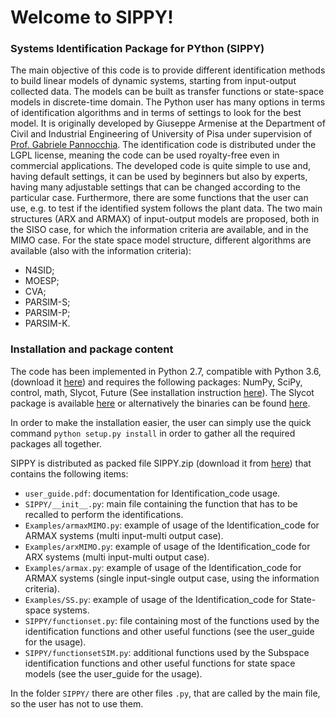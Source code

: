 # Welcome to SIPPY!
### Systems Identification Package for PYthon (SIPPY)

The main objective of this code is to provide different identification methods
to build linear models of dynamic systems, starting from input-output collected
data. The models can be built as transfer functions or state-space models in
discrete-time domain. The Python user has many options in terms of identification
algorithms and in terms of settings to look for the best model. 
It is originally developed by Giuseppe Armenise at the Department of Civil and Industrial Engineering of University of Pisa under supervision of [Prof. Gabriele Pannocchia](https://people.unipi.it/gabriele_pannocchia/). The identification code is distributed under the LGPL license, meaning the code can be used royalty-free even in commercial applications.
The developed code is quite simple to use and, having default settings, it can 
be used by beginners but also by experts, having many adjustable settings that
can be changed according to the particular case. Furthermore, there are some
functions that the user can use, e.g. to test if the identified system follows the
plant data. The two main structures (ARX and ARMAX) of input-output models 
are proposed, both in the SISO case, for which the information criteria 
are available, and in the MIMO case. For the state space model structure, 
different algorithms are available (also with the information criteria):
* N4SID;
* MOESP;
* CVA;
* PARSIM-S;
* PARSIM-P;
* PARSIM-K.

### Installation and package content 
The code has been implemented in Python 2.7, compatible with Python 3.6, (download it [here](https://www.python.org/downloads/)) and requires the following packages:
NumPy, SciPy, control, math, Slycot, Future (See installation instruction [here](http://python-future.org/quickstart.html#installation)).
The Slycot package is available [here](https://pypi.python.org/pypi/slycot/0.2.0) or alternatively the binaries can be found [here](https://www.lfd.uci.edu/~gohlke/pythonlibs/).

In order to make the installation easier, the user can simply use the quick command 
`python setup.py install`
in order to gather all the required packages all together.

SIPPY is distributed as packed file SIPPY.zip (download it from [here](https://github.com/CPCLAB-UNIPI/SIPPY)) that contains the following items:
* `user_guide.pdf`: documentation for Identification_code usage.
* `SIPPY/__init__.py`: main file containing the function that has to be recalled to perform the
identifications.
* `Examples/armaxMIMO.py`: example of usage of the Identification_code for ARMAX systems (multi input-multi output case).
* `Examples/arxMIMO.py`: example of usage of the Identification_code for ARX systems (multi input-multi output case).
* `Examples/armax.py`: example of usage of the Identification_code for ARMAX systems (single input-single output case, using the information criteria).
* `Examples/SS.py`: example of usage of the Identification_code for State-space systems.
* `SIPPY/functionset.py`:  file containing most of the functions used by the identification functions
and other useful functions (see the user_guide for the usage).
* `SIPPY/functionsetSIM.py`: additional functions used by the Subspace identification functions
and other useful functions for state space models (see the user_guide for the usage).

In the folder `SIPPY/` there are other files `.py`, that are called by the main file, so the user has
not to use them.
